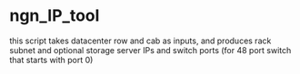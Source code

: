 ngn_IP_tool
===========

this script takes datacenter row and cab as inputs, and produces rack subnet and optional storage server IPs and switch ports (for 48 port switch that starts with port 0)
